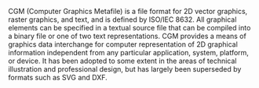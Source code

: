 CGM (Computer Graphics Metafile) is a file format for 2D vector graphics, raster graphics, and text, and is defined by ISO/IEC 8632. All graphical elements can be specified in a textual source file that can be compiled into a binary file or one of two text representations. CGM provides a means of graphics data interchange for computer representation of 2D graphical information independent from any particular application, system, platform, or device. It has been adopted to some extent in the areas of technical illustration and professional design, but has largely been superseded by formats such as SVG and DXF.